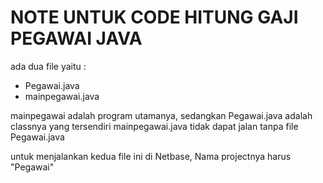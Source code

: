 # NOTE UNTUK CODE HITUNG GAJI PEGAWAI JAVA
ada dua file yaitu :
  - Pegawai.java
  - mainpegawai.java

mainpegawai adalah program utamanya,
sedangkan Pegawai.java adalah classnya yang tersendiri
mainpegawai.java tidak dapat jalan tanpa file Pegawai.java

untuk menjalankan kedua file ini di Netbase, Nama projectnya harus "Pegawai"
